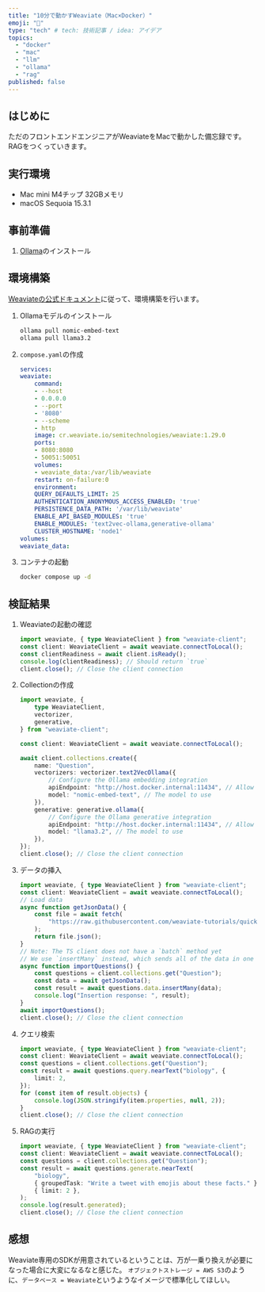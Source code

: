 ```yaml
---
title: "10分で動かすWeaviate（Mac×Docker）"
emoji: "🐷"
type: "tech" # tech: 技術記事 / idea: アイデア
topics:
  - "docker"
  - "mac"
  - "llm"
  - "ollama"
  - "rag"
published: false
---
```


## はじめに

ただのフロントエンドエンジニアがWeaviateをMacで動かした備忘録です。
RAGをつくっていきます。

## 実行環境

- Mac mini M4チップ 32GBメモリ
- macOS Sequoia 15.3.1

## 事前準備

1. [Ollama](https://ollama.com/)のインストール

## 環境構築

[Weaviateの公式ドキュメント](https://weaviate.io/developers/weaviate/quickstart/local)に従って、環境構築を行います。

1. Ollamaモデルのインストール

    ```bash
    ollama pull nomic-embed-text
    ollama pull llama3.2
    ```

1. `compose.yaml`の作成

    ```yaml
    services:
    weaviate:
        command:
        - --host
        - 0.0.0.0
        - --port
        - '8080'
        - --scheme
        - http
        image: cr.weaviate.io/semitechnologies/weaviate:1.29.0
        ports:
        - 8080:8080
        - 50051:50051
        volumes:
        - weaviate_data:/var/lib/weaviate
        restart: on-failure:0
        environment:
        QUERY_DEFAULTS_LIMIT: 25
        AUTHENTICATION_ANONYMOUS_ACCESS_ENABLED: 'true'
        PERSISTENCE_DATA_PATH: '/var/lib/weaviate'
        ENABLE_API_BASED_MODULES: 'true'
        ENABLE_MODULES: 'text2vec-ollama,generative-ollama'
        CLUSTER_HOSTNAME: 'node1'
    volumes:
    weaviate_data:
    ```

1. コンテナの起動

    ```bash
    docker compose up -d
    ```

## 検証結果

1. Weaviateの起動の確認

    ```typescript
    import weaviate, { type WeaviateClient } from "weaviate-client";
    const client: WeaviateClient = await weaviate.connectToLocal();
    const clientReadiness = await client.isReady();
    console.log(clientReadiness); // Should return `true`
    client.close(); // Close the client connection
    ```

1. Collectionの作成

    ```typescript
    import weaviate, {
        type WeaviateClient,
        vectorizer,
        generative,
    } from "weaviate-client";

    const client: WeaviateClient = await weaviate.connectToLocal();

    await client.collections.create({
        name: "Question",
        vectorizers: vectorizer.text2VecOllama({
            // Configure the Ollama embedding integration
            apiEndpoint: "http://host.docker.internal:11434", // Allow Weaviate from within a Docker container to contact your Ollama instance
            model: "nomic-embed-text", // The model to use
        }),
        generative: generative.ollama({
            // Configure the Ollama generative integration
            apiEndpoint: "http://host.docker.internal:11434", // Allow Weaviate from within a Docker container to contact your Ollama instance
            model: "llama3.2", // The model to use
        }),
    });
    client.close(); // Close the client connection
    ```

1. データの挿入

    ```typescript
    import weaviate, { type WeaviateClient } from "weaviate-client";
    const client: WeaviateClient = await weaviate.connectToLocal();
    // Load data
    async function getJsonData() {
        const file = await fetch(
            "https://raw.githubusercontent.com/weaviate-tutorials/quickstart/main/data/jeopardy_tiny.json",
        );
        return file.json();
    }
    // Note: The TS client does not have a `batch` method yet
    // We use `insertMany` instead, which sends all of the data in one request
    async function importQuestions() {
        const questions = client.collections.get("Question");
        const data = await getJsonData();
        const result = await questions.data.insertMany(data);
        console.log("Insertion response: ", result);
    }
    await importQuestions();
    client.close(); // Close the client connection
    ```

1. クエリ検索

    ```typescript
    import weaviate, { type WeaviateClient } from "weaviate-client";
    const client: WeaviateClient = await weaviate.connectToLocal();
    const questions = client.collections.get("Question");
    const result = await questions.query.nearText("biology", {
        limit: 2,
    });
    for (const item of result.objects) {
        console.log(JSON.stringify(item.properties, null, 2));
    }
    client.close(); // Close the client connection
    ```

1. RAGの実行

    ```typescript
    import weaviate, { type WeaviateClient } from "weaviate-client";
    const client: WeaviateClient = await weaviate.connectToLocal();
    const questions = client.collections.get("Question");
    const result = await questions.generate.nearText(
        "biology",
        { groupedTask: "Write a tweet with emojis about these facts." },
        { limit: 2 },
    );
    console.log(result.generated);
    client.close(); // Close the client connection
    ```

## 感想

Weaviate専用のSDKが用意されているということは、万が一乗り換えが必要になった場合に大変になるなと感じた。
`オブジェクトストレージ = AWS S3`のように、`データベース = Weaviate`というようなイメージで標準化してほしい。
